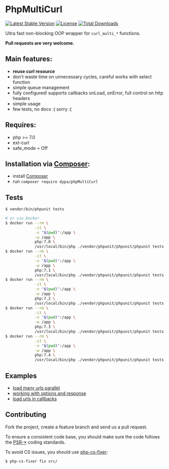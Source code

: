 # PhpMultiCurl

[![Latest Stable Version](https://poser.pugx.org/dypa/phpmulticurl/v/stable.png)](https://packagist.org/packages/dypa/phpmulticurl)
[![License](https://poser.pugx.org/dypa/phpmulticurl/license.png)](https://packagist.org/packages/dypa/phpmulticurl)
[![Total Downloads](https://poser.pugx.org/dypa/phpmulticurl/downloads.png)](https://packagist.org/packages/dypa/phpmulticurl)

Ultra fast non-blocking OOP wrapper for `curl_multi_*` functions.

__Pull requests are very welcome.__

## Main features:

* **reuse curl resource**
* don't waste time on unnecessary cycles, careful works with select function
* simple queue management
* fully configured! supports callbacks onLoad, onError, full control on http headers
* simple usage
* few tests, no docs :( sorry :(

## Requires:

* php >= 7.0
* ext-curl
* safe_mode = Off

## Installation via [Composer](https://getcomposer.org):

* install [Composer](https://getcomposer.org)
* run `composer require dypa/phpMultiCurl`

## Tests

```sh
$ vendor/bin/phpunit tests

# or via Docker
$ docker run --rm \
             -it \
             -v "$(pwd)":/app \
             -w /app \
             php:7.0 \
             /usr/local/bin/php ./vendor/phpunit/phpunit/phpunit tests
$ docker run --rm \
             -it \
             -v "$(pwd)":/app \
             -w /app \
             php:7.1 \
             /usr/local/bin/php ./vendor/phpunit/phpunit/phpunit tests
$ docker run --rm \
             -it \
             -v "$(pwd)":/app \
             -w /app \
             php:7.2 \
             /usr/local/bin/php ./vendor/phpunit/phpunit/phpunit tests
$ docker run --rm \
             -it \
             -v "$(pwd)":/app \
             -w /app \
             php:7.3 \
             /usr/local/bin/php ./vendor/phpunit/phpunit/phpunit tests
$ docker run --rm \
             -it \
             -v "$(pwd)":/app \
             -w /app \
             php:7.4 \
             /usr/local/bin/php ./vendor/phpunit/phpunit/phpunit tests
```

## Examples

* [load many urls parallel](https://github.com/dypa/phpmulticurl/blob/master/examples/example0.php)
* [working with options and response](https://github.com/dypa/phpmulticurl/blob/master/examples/example1.php)
* [load urls in callbacks](https://github.com/dypa/phpmulticurl/blob/master/examples/example2.php)

## Contributing

Fork the project, create a feature branch and send us a pull request.

To ensure a consistent code base, you should make sure the code follows
the [PSR-*](http://www.php-fig.org/psr) coding standards.

To avoid CS issues, you should use [php-cs-fixer](http://cs.sensiolabs.org):

```sh
$ php-cs-fixer fix src/
```
